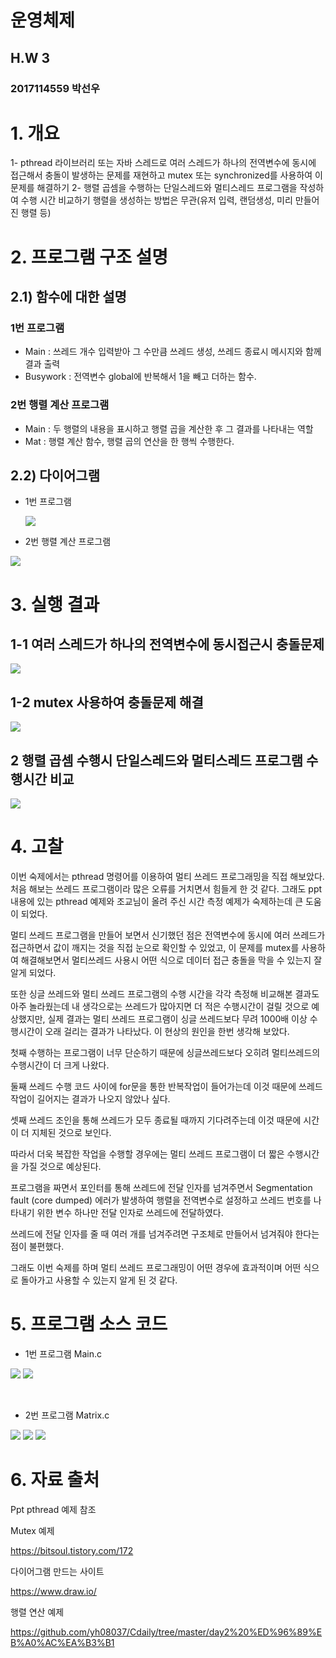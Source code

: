 # 운영체제 
## H.W 3
### 2017114559	박선우
# 1.	개요
1-	 pthread 라이브러리 또는 자바 스레드로 여러 스레드가 하나의 전역변수에 동시에 접근해서 충돌이 발생하는 문제를 재현하고 mutex 또는 synchronized를 사용하여 이 문제를 해결하기 
2-	행렬 곱셈을 수행하는 단일스레드와 멀티스레드 프로그램을 작성하여 수행 시간 비교하기 행렬을 생성하는 방법은 무관(유저 입력, 랜덤생성, 미리 만들어진 행렬 등)
# 2.	프로그램 구조 설명
## 2.1) 함수에 대한 설명
### 1번 프로그램
- Main : 쓰레드 개수 입력받아 그 수만큼 쓰레드 생성, 쓰레드 종료시 메시지와 함께 결과 출력
- Busywork : 전역변수 global에 반복해서 1을 빼고 더하는 함수.
### 2번 행렬 계산 프로그램
- Main : 두 행렬의 내용을 표시하고 행렬 곱을 계산한 후 그 결과를 나타내는 역할
- Mat : 행렬 계산 함수, 행렬 곱의 연산을 한 행씩 수행한다.

## 2.2) 다이어그램
- 1번 프로그램

  ![](./img/1.png)
  
- 2번 행렬 계산 프로그램

 ![](./img/2.png)
# 3.	실행 결과
## 1-1 여러 스레드가 하나의 전역변수에 동시접근시 충돌문제
 ![](./img/3.png)
## 1-2 mutex 사용하여 충돌문제 해결
 ![](./img/4.png)
## 2 행렬 곱셈 수행시 단일스레드와 멀티스레드 프로그램 수행시간 비교
 ![](./img/5.png)

# 4.	고찰
이번 숙제에서는 pthread 명령어를 이용하여 멀티 쓰레드 프로그래밍을 직접 해보았다. 
처음 해보는 쓰레드 프로그램이라 많은 오류를 거치면서 힘들게 한 것 같다. 
그래도 ppt 내용에 있는 pthread 예제와 조교님이 올려 주신 시간 측정 예제가 숙제하는데 큰 도움이 되었다. 

멀티 쓰레드 프로그램을 만들어 보면서 신기했던 점은 전역변수에 동시에 여러 쓰레드가 접근하면서 값이 깨지는 것을 직접 눈으로 확인할 수 있었고, 이 문제를 mutex를 사용하여 해결해보면서 멀티쓰레드 사용시 어떤 식으로 데이터 접근 충돌을 막을 수 있는지 잘 알게 되었다.

또한 싱글 쓰레드와 멀티 쓰레드 프로그램의 수행 시간을 각각 측정해 비교해본 결과도 아주 놀라웠는데 내 생각으로는 쓰레드가 많아지면 더 적은 수행시간이 걸릴 것으로 예상했지만, 실제 결과는 멀티 쓰레드 프로그램이 싱글 쓰레드보다 무려 1000배 이상 수행시간이 오래 걸리는 결과가 나타났다. 이 현상의 원인을 한번 생각해 보았다.

첫째 수행하는 프로그램이 너무 단순하기 때문에 싱글쓰레드보다 오히려 멀티쓰레드의 수행시간이 더 크게 나왔다.

둘째 쓰레드 수행 코드 사이에 for문을 통한 반복작업이 들어가는데 이것 때문에 쓰레드 작업이 길어지는 결과가 나오지 않았나 싶다.

셋째 쓰레드 조인을 통해 쓰레드가 모두 종료될 때까지 기다려주는데 이것 때문에 시간이 더 지체된 것으로 보인다.

따라서 더욱 복잡한 작업을 수행할 경우에는 멀티 쓰레드 프로그램이 더 짧은 수행시간을 가질 것으로 예상된다.

프로그램을 짜면서 포인터를 통해 쓰레드에 전달 인자를 넘겨주면서 Segmentation fault (core dumped) 에러가 발생하여 행렬을 전역변수로 설정하고 쓰레드 번호를 나타내기 위한 변수 하나만 전달 인자로 쓰레드에 전달하였다. 

쓰레드에 전달 인자를 줄 때 여러 개를 넘겨주려면 구조체로 만들어서 넘겨줘야 한다는 점이 불편했다. 

그래도 이번 숙제를 하며 멀티 쓰레드 프로그래밍이 어떤 경우에 효과적이며 어떤 식으로 돌아가고 사용할 수 있는지 알게 된 것 같다.

# 5.	프로그램 소스 코드
- 1번 프로그램 Main.c

 ![](./img/6.png)
 ![](./img/7.png)
 
 
- 2번 프로그램 Matrix.c

 ![](./img/8.png)
 ![](./img/9.png)
 ![](./img/10.png)
 
# 6.	자료 출처

Ppt pthread 예제 참조

Mutex 예제

https://bitsoul.tistory.com/172

다이어그램 만드는 사이트

https://www.draw.io/

행렬 연산 예제

https://github.com/yh08037/Cdaily/tree/master/day2%20%ED%96%89%EB%A0%AC%EA%B3%B1
